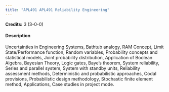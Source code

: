 ```yaml
---
title: "APL491 APL491 Reliability Engineering"
---
```

**Credits:** 3 (3-0-0)

#### Description
Uncertainties in Engineering Systems, Bathtub analogy, RAM Concept, Limit State/Performance function, Random variables, Probability concepts and statistical models, Joint probability distribution, Application of Boolean Algebra, Bayesian Theory, Logic gates, Baye’s theorem, System reliability, Series and parallel system, System with standby units, Reliability assessment methods, Deterministic and probabilistic approaches, Codal provisions, Probabilistic design methodology, Stochastic finite element method, Applications, Case studies in project mode.